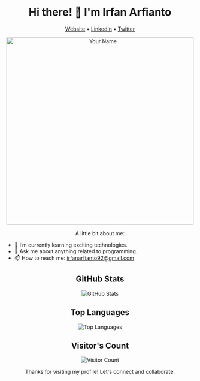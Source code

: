 <h1 align="center">Hi there! 👋 I'm Irfan Arfianto</h1>

<p align="center">
  <a href="#">Website</a> •
  <a href="https://linkedin.com/in/irfanarfianto11">LinkedIn</a> •
  <a href="https://twitter.com/IrfanArfianto17">Twitter</a>
</p>

<p align="center">
  <img src="https://your-image-url.com/your-image.png" alt="Your Name" width="500" />
</p>

<p align="center">A little bit about me:</p>

- 🌱 I’m currently learning exciting technologies.
- 💬 Ask me about anything related to programming.
- 📫 How to reach me: [irfanarfianto92@gmail.com](mailto:irfanarfianto92@gmail.com)

<h2 align="center">GitHub Stats</h2>

<p align="center">
  <img src="https://github-readme-stats.vercel.app/api?username=irfanarfianto&show_icons=true&theme=radical" alt="GitHub Stats" />
</p>

<h2 align="center">Top Languages</h2>

<p align="center">
  <img src="https://github-readme-stats.vercel.app/api/top-langs/?username=irfanarfianto&layout=compact&theme=radical" alt="Top Languages" />
</p>

<h2 align="center">Visitor's Count</h2>

<p align="center">
  <img src="https://profile-counter.glitch.me/irfanarfianto/count.svg" alt="Visitor Count" />
</p>

<p align="center">Thanks for visiting my profile! Let's connect and collaborate.</p>
